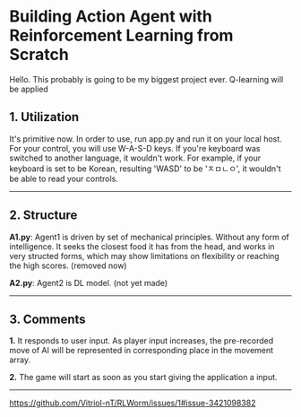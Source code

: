 # Building Action Agent with Reinforcement Learning from Scratch

Hello. This probably is going to be my biggest project ever.
Q-learning will be applied

## 1. Utilization
It's primitive now.
In order to use, run app.py and run it on your local host.
For your control, you will use W-A-S-D keys.
If you're keyboard was switched to another language, it wouldn't work.
For example, if your keyboard is set to be Korean, resulting 'WASD' to be 'ㅈㅁㄴㅇ',
it wouldn't be able to read your controls.

---
## 2. Structure
**A1.py**: Agent1 is driven by set of mechanical principles. Without any form of intelligence.
It seeks the closest food it has from the head, and works in very structed forms, which may show limitations
on flexibility or reaching the high scores. (removed now)

**A2.py**: Agent2 is DL model. (not yet made)

---


## 3. Comments
**1.** It responds to user input. As player input increases, the pre-recorded move of AI will be represented in corresponding place in the movement array.

**2.** The game will start as soon as you start giving the application a input.

---

[
https://github.com/Vitriol-nT/RLWorm/issues/1#issue-3421098382
](https://github.com/user-attachments/assets/df496e81-3725-4d37-a77f-83bd036c6483
)
